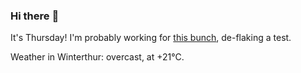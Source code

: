 ### Hi there :wave:

It's Thursday! I'm probably working for [this bunch](https://github.com/kohofinancial), de-flaking a test.

Weather in Winterthur: overcast, at +21°C.
